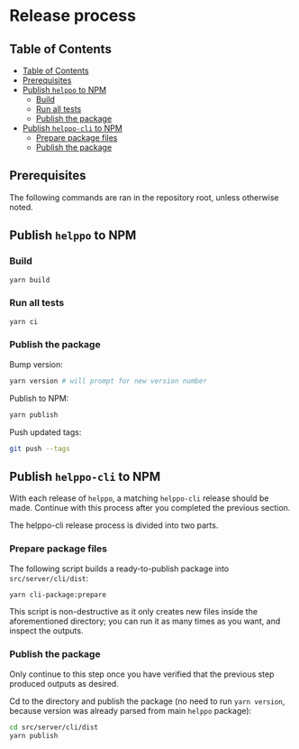 # Release process

## Table of Contents

<!-- hohhoijaa -->

- [Table of Contents](#table-of-contents)
- [Prerequisites](#prerequisites)
- [Publish `helppo` to NPM](#publish-helppo-to-npm)
  - [Build](#build)
  - [Run all tests](#run-all-tests)
  - [Publish the package](#publish-the-package)
- [Publish `helppo-cli` to NPM](#publish-helppo-cli-to-npm)
  - [Prepare package files](#prepare-package-files)
  - [Publish the package](#publish-the-package-1)

<!-- /hohhoijaa -->

## Prerequisites

The following commands are ran in the repository root, unless otherwise noted.

## Publish `helppo` to NPM

### Build

```bash
yarn build
```

### Run all tests

```bash
yarn ci
```

### Publish the package

Bump version:

```bash
yarn version # will prompt for new version number
```

Publish to NPM:

```bash
yarn publish
```

Push updated tags:

```bash
git push --tags
```

## Publish `helppo-cli` to NPM

With each release of `helppo`, a matching `helppo-cli` release should be made. Continue with this process after you completed the previous section.

The helppo-cli release process is divided into two parts.

### Prepare package files

The following script builds a ready-to-publish package into `src/server/cli/dist`:

```bash
yarn cli-package:prepare
```

This script is non-destructive as it only creates new files inside the aforementioned directory; you can run it as many times as you want, and inspect the outputs.

### Publish the package

Only continue to this step once you have verified that the previous step produced outputs as desired.

Cd to the directory and publish the package (no need to run `yarn version`, because version was already parsed from main `helppo` package):

```bash
cd src/server/cli/dist
yarn publish
```
